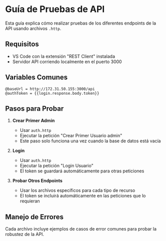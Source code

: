 # Guía de Pruebas de API

Esta guía explica cómo realizar pruebas de los diferentes endpoints de la API usando archivos `.http`.

## Requisitos
- VS Code con la extensión "REST Client" instalada
- Servidor API corriendo localmente en el puerto 3000

## Variables Comunes
```http
@baseUrl = http://172.31.50.155:3000/api
@authToken = {{login.response.body.token}}
```

## Pasos para Probar

1. **Crear Primer Admin**
   - Usar `auth.http`
   - Ejecutar la petición "Crear Primer Usuario admin"
   - Este paso solo funciona una vez cuando la base de datos está vacía

2. **Login**
   - Usar `auth.http`
   - Ejecutar la petición "Login Usuario"
   - El token se guardará automáticamente para otras peticiones

3. **Probar Otros Endpoints**
   - Usar los archivos específicos para cada tipo de recurso
   - El token se incluirá automáticamente en las peticiones que lo requieran

## Manejo de Errores
Cada archivo incluye ejemplos de casos de error comunes para probar la robustez de la API.
